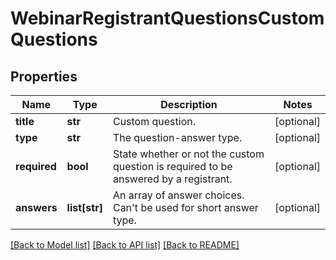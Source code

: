 # WebinarRegistrantQuestionsCustomQuestions

## Properties
Name | Type | Description | Notes
------------ | ------------- | ------------- | -------------
**title** | **str** | Custom question. | [optional] 
**type** | **str** | The question-answer type. | [optional] 
**required** | **bool** | State whether or not the custom question is required to be answered by a registrant. | [optional] 
**answers** | **list[str]** | An array of answer choices. Can&#x27;t be used for short answer type. | [optional] 

[[Back to Model list]](../README.md#documentation-for-models) [[Back to API list]](../README.md#documentation-for-api-endpoints) [[Back to README]](../README.md)

